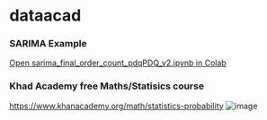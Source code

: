 # dataacad

### SARIMA Example
[Open sarima_final_order_count_pdqPDQ_v2.ipynb in Colab](https://colab.research.google.com/github/andyb-1stforEPA/dataacad/blob/main/sarima_final_order_count_pdqPDQ_v2.ipynb)

### Khad Academy free Maths/Statisics course
https://www.khanacademy.org/math/statistics-probability
![image](https://github.com/user-attachments/assets/f549219a-10a1-4d63-866c-626080ea8c1b)


